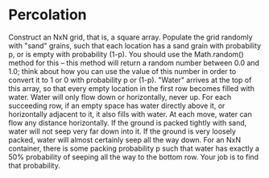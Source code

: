 # Percolation
Construct an NxN grid, that is, a square array. Populate the grid randomly with "sand" grains, such that each location has a sand grain with probability p, or is empty with probability (1-p). You should use the Math.random() method for this – this method will return a random number between 0.0 and 1.0; think about how you can use the value of this number in order to convert it to 1 or 0 with probability p or (1-p).
"Water" arrives at the top of this array, so that every empty location in the first row becomes filled with water.
Water will only flow down or horizontally, never up. For each succeeding row, if an empty space has water directly above it, or horizontally adjacent to it, it also fills with water. At each move, water can flow any distance horizontally.
If the ground is packed tightly with sand, water will not seep very far down into it. If the ground is very loosely packed, water will almost certainly seep all the way down. For an NxN container, there is some packing probability p such that water has exactly a 50% probability of seeping all the way to the bottom row. Your job is to find that probability.
